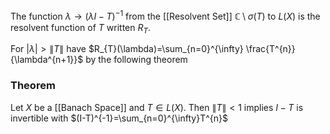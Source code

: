 The function $\lambda \to(\lambda I-T)^{-1}$ from the [[Resolvent Set]] $\mathbb{C}\setminus\sigma(T)$ to $L(X)$ is the resolvent function of $T$ written $R_{T}$.

For $\lvert \lambda \rvert>\lVert T \rVert$ have $R_{T}(\lambda)=\sum_{n=0}^{\infty} \frac{T^{n}}{\lambda^{n+1}}$ by the following theorem
### Theorem
Let $X$ be a [[Banach Space]] and $T\in L(X)$. 
Then $\lVert T \rVert<1$ implies $I-T$ is invertible
with $(I-T)^{-1}=\sum_{n=0}^{\infty}T^{n}$